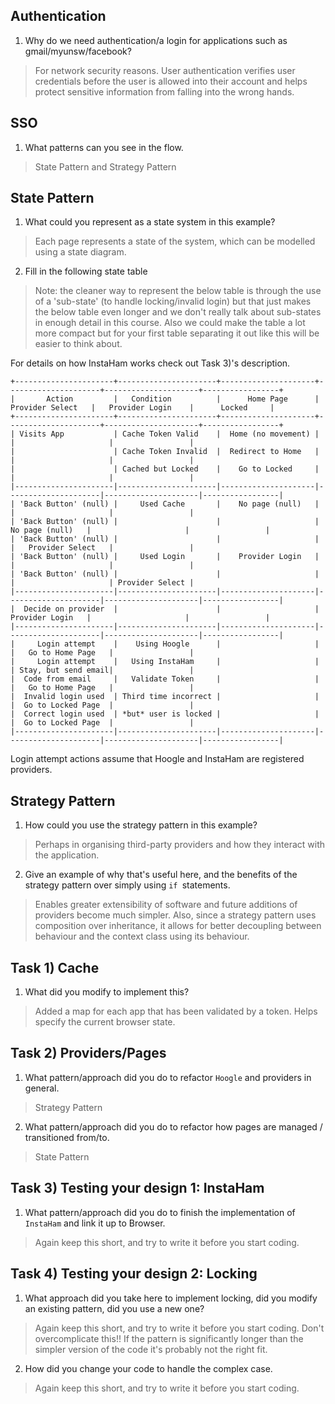 ## Authentication

1. Why do we need authentication/a login for applications such as gmail/myunsw/facebook?

> For network security reasons. User authentication verifies user credentials before the user is allowed into their account and helps protect sensitive information from falling into the wrong hands.

## SSO

1. What patterns can you see in the flow.

> State Pattern and Strategy Pattern

## State Pattern

1. What could you represent as a state system in this example?

> Each page represents a state of the system, which can be modelled using a state diagram.

2. Fill in the following state table

> Note: the cleaner way to represent the below table is through the use of a 'sub-state' (to handle locking/invalid login) but that just makes the below table even longer and we don't really talk about sub-states in enough detail in this course.  Also we could make the table a lot more compact but for your first table separating it out like this will be easier to think about.

For details on how InstaHam works check out Task 3)'s description.

```
+----------------------+----------------------+---------------------+---------------------+---------------------+-----------------+
|       Action         |   Condition          |      Home Page      |   Provider Select   |   Provider Login    |      Locked     |
+----------------------+----------------------+---------------------+---------------------+---------------------+-----------------+
| Visits App           | Cache Token Valid    |  Home (no movement) |                     |                     |                 |
|                      | Cache Token Invalid  |  Redirect to Home   |                     |                     |                 |
|                      | Cached but Locked    |    Go to Locked     |                     |                     |                 |
|----------------------|----------------------|---------------------|---------------------|---------------------|-----------------|
| 'Back Button' (null) |     Used Cache       |    No page (null)   |                     |                     |                 |
| 'Back Button' (null) |                      |                     |    No page (null)   |                     |                 |
| 'Back Button' (null) |                      |                     |                     |   Provider Select   |                 |
| 'Back Button' (null) |     Used Login       |    Provider Login   |                     |                     |                 |
| 'Back Button' (null) |                      |                     |                     |                     | Provider Select |
|----------------------|----------------------|---------------------|---------------------|---------------------|-----------------|
|  Decide on provider  |                      |                     |    Provider Login   |                     |                 |
|----------------------|----------------------|---------------------|---------------------|---------------------|-----------------|
|     Login attempt    |    Using Hoogle      |                     |                     |   Go to Home Page   |                 |
|     Login attempt    |   Using InstaHam     |                     |                     | Stay, but send email|                 |
|  Code from email     |   Validate Token     |                     |                     |   Go to Home Page   |                 |
|  Invalid login used  | Third time incorrect |                     |                     |  Go to Locked Page  |                 |
|  Correct login used  | *but* user is locked |                     |                     |  Go to Locked Page  |                 |
|----------------------|----------------------|---------------------|---------------------|---------------------|-----------------|
```

Login attempt actions assume that Hoogle and InstaHam are registered providers.

## Strategy Pattern

1. How could you use the strategy pattern in this example?

> Perhaps in organising third-party providers and how they interact with the application.

2. Give an example of why that's useful here, and the benefits of the strategy pattern over simply using `if `statements.

> Enables greater extensibility of software and future additions of providers become much simpler. Also, since a strategy pattern uses composition over inheritance, it allows for better decoupling between behaviour and the context class using its behaviour.

## Task 1) Cache

1. What did you modify to implement this?

> Added a map for each app that has been validated by a token. Helps specify the current browser state. 

## Task 2) Providers/Pages

1. What pattern/approach did you do to refactor `Hoogle` and providers in general.

> Strategy Pattern

2. What pattern/approach did you do to refactor how pages are managed / transitioned from/to.

> State Pattern

## Task 3) Testing your design 1: InstaHam

1. What pattern/approach did you do to finish the implementation of `InstaHam` and link it up to Browser.

> Again keep this short, and try to write it before you start coding.

## Task 4) Testing your design 2: Locking

1. What approach did you take here to implement locking, did you modify an existing pattern, did you use a new one?

> Again keep this short, and try to write it before you start coding.  Don't overcomplicate this!!  If the pattern is significantly longer than the simpler version of the code it's probably not the right fit.

2. How did you change your code to handle the complex case.

> Again keep this short, and try to write it before you start coding.

